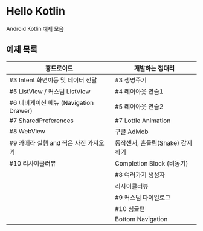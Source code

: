 # Hello Kotlin
Android Kotlin 예제 모음

## 예제 목록
|홍드로이드|개발하는 정대리|
|------|---|
|#3 Intent 화면이동 및 데이터 전달|#3 생명주기|
|#5 ListView / 커스텀 ListView|#4 레이아웃 연습1|
|#6 네비게이션 메뉴 (Navigation Drawer)|#5 레이아웃 연습2|
|#7 SharedPreferences|#7 Lottie Animation|
|#8 WebView|구글 AdMob|
|#9 카메라 실행 and 찍은 사진 가져오기|동작센서, 흔들림(Shake) 감지하기|
|#10 리사이클러뷰|Completion Block (비동기)|
||#8 여러가지 생성자|
||리사이클러뷰|
||#9 커스텀 다이얼로그|
||#10 싱글턴|
||Bottom Navigation|